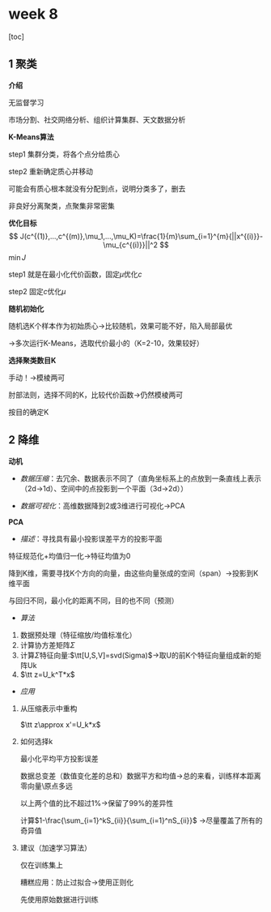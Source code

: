 # week 8

[toc]

## 1 聚类

**介绍**

无监督学习

市场分割、社交网络分析、组织计算集群、天文数据分析

**K-Means算法**

step1 集群分类，将各个点分给质心

step2 重新确定质心并移动

可能会有质心根本就没有分配到点，说明分类多了，删去

非良好分离聚类，点聚集非常密集

**优化目标**
$$
J(c^{(1)},...,c^{(m)},\mu_1,...,\mu_K)=\frac{1}{m}\sum_{i=1}^{m}{||x^{(i)}}-\mu_{c^{(i)}}||^2
$$
$\min J$

step1 就是在最小化代价函数，固定$\mu$优化$c$

step2 固定$c$优化$\mu$

**随机初始化**

随机选K个样本作为初始质心->比较随机，效果可能不好，陷入局部最优

->多次运行K-Means，选取代价最小的（K=2-10，效果较好）

**选择聚类数目K**

手动！->模棱两可

肘部法则，选择不同的K，比较代价函数->仍然模棱两可

按目的确定K



## 2 降维

**动机**

* *数据压缩*：去冗余、数据表示不同了（直角坐标系上的点放到一条直线上表示（2d->1d）、空间中的点投影到一个平面（3d->2d））

* *数据可视化*：高维数据降到2或3维进行可视化->PCA

**PCA**

* *描述*：寻找具有最小投影误差平方的投影平面

特征规范化+均值归一化->特征均值为0

降到K维，需要寻找K个方向的向量，由这些向量张成的空间（span）->投影到K维平面

与回归不同，最小化的距离不同，目的也不同（预测）

* *算法*

1. 数据预处理（特征缩放/均值标准化）
2. 计算协方差矩阵$\Sigma$
3. 计算$\Sigma$特征向量:$\tt[U,S,V]=svd(Sigma)$->取U的前K个特征向量组成新的矩阵Uk
4. $\tt z=U_k^T*x$ 

* *应用*

1. 从压缩表示中重构

   $\tt z\approx x'=U_k*x$

2. 如何选择k

   最小化平均平方投影误差

   数据总变差（数值变化差的总和）数据平方和均值->总的来看，训练样本距离零向量\原点多远

   以上两个值的比不超过1%->保留了99%的差异性

   计算$1-\frac{\sum_{i=1}^kS_{ii}}{\sum_{i=1}^nS_{ii}}$  ->尽量覆盖了所有的奇异值

3. 建议（加速学习算法）

   仅在训练集上

   糟糕应用：防止过拟合->使用正则化

   先使用原始数据进行训练